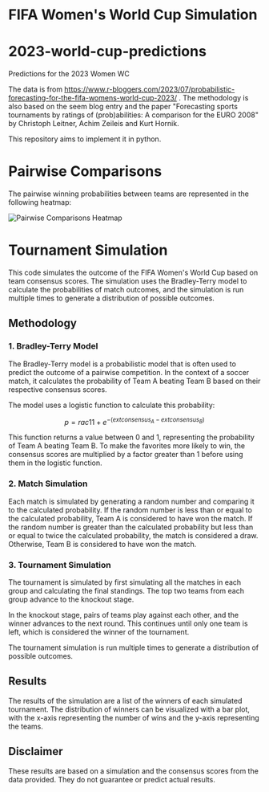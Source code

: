 
# FIFA Women's World Cup Simulation

# 2023-world-cup-predictions
 Predictions for the 2023 Women WC
 
 The data is from https://www.r-bloggers.com/2023/07/probabilistic-forecasting-for-the-fifa-womens-world-cup-2023/ . The methodology is also based on the seem blog entry and the paper "Forecasting sports tournaments by ratings of (prob)abilities: A comparison for the EURO 2008" by Christoph Leitner, Achim Zeileis and Kurt Hornik. 
 
 This repository aims to implement it in python.
 
 # Pairwise Comparisons

The pairwise winning probabilities between teams are represented in the following heatmap:

![Pairwise Comparisons Heatmap](<link_to_the_heatmap_image>)

# Tournament Simulation

This code simulates the outcome of the FIFA Women's World Cup based on team consensus scores. The simulation uses the Bradley-Terry model to calculate the probabilities of match outcomes, and the simulation is run multiple times to generate a distribution of possible outcomes.

## Methodology

### 1. Bradley-Terry Model

The Bradley-Terry model is a probabilistic model that is often used to predict the outcome of a pairwise competition. In the context of a soccer match, it calculates the probability of Team A beating Team B based on their respective consensus scores. 

The model uses a logistic function to calculate this probability:

```math
p = rac{1}{1 + e^{-(	ext{{consensus}}_A - 	ext{{consensus}}_B)}}
```

This function returns a value between 0 and 1, representing the probability of Team A beating Team B. To make the favorites more likely to win, the consensus scores are multiplied by a factor greater than 1 before using them in the logistic function.

### 2. Match Simulation

Each match is simulated by generating a random number and comparing it to the calculated probability. If the random number is less than or equal to the calculated probability, Team A is considered to have won the match. If the random number is greater than the calculated probability but less than or equal to twice the calculated probability, the match is considered a draw. Otherwise, Team B is considered to have won the match.

### 3. Tournament Simulation

The tournament is simulated by first simulating all the matches in each group and calculating the final standings. The top two teams from each group advance to the knockout stage. 

In the knockout stage, pairs of teams play against each other, and the winner advances to the next round. This continues until only one team is left, which is considered the winner of the tournament.

The tournament simulation is run multiple times to generate a distribution of possible outcomes. 

## Results

The results of the simulation are a list of the winners of each simulated tournament. The distribution of winners can be visualized with a bar plot, with the x-axis representing the number of wins and the y-axis representing the teams.

## Disclaimer

These results are based on a simulation and the consensus scores from the data provided. They do not guarantee or predict actual results.
